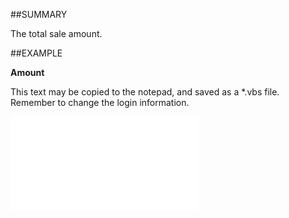 

##SUMMARY

The total sale amount.


##EXAMPLE

**Amount**

This text may be copied to the notepad, and saved as a *.vbs file. Remember to change the login information.

![](../../Examples/vbs/SOSale.Amount.vbs.txt)





